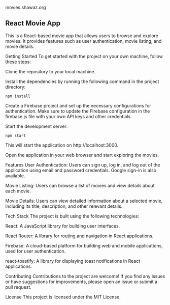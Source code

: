 movies.shawaz.org

## React Movie App
This is a React-based movie app that allows users to browse and explore movies. It provides features such as user authentication, movie listing, and movie details.

Getting Started
To get started with the project on your own machine, follow these steps:

Clone the repository to your local machine.

Install the dependencies by running the following command in the project directory:

    npm install
Create a Firebase project and set up the necessary configurations for authentication. Make sure to update the Firebase configuration in the firebase.js file with your own API keys and other credentials.

Start the development server:

    npm start
This will start the application on http://localhost:3000.

Open the application in your web browser and start exploring the movies.

Features
User Authentication: Users can sign up, log in, and log out of the application using email and password credentials. Google sign-in is also available.

Movie Listing: Users can browse a list of movies and view details about each movie.

Movie Details: Users can view detailed information about a selected movie, including its title, description, and other relevant details.

Tech Stack
The project is built using the following technologies:

React: A JavaScript library for building user interfaces.

React Router: A library for routing and navigation in React applications.

Firebase: A cloud-based platform for building web and mobile applications, used for user authentication.

react-toastify: A library for displaying toast notifications in React applications.

Contributing
Contributions to the project are welcome! If you find any issues or have suggestions for improvements, please open an issue or submit a pull request.

License
This project is licensed under the MIT License.




